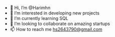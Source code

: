 - 👋 Hi, I’m @Harimhn
- 👀 I’m interested in developing new projects
- 🌱 I’m currently learning SQL
- 💞️ I’m looking to collaborate on amazing startups
- 📫 How to reach me hs2643790@gmail.com


<!---
Harimhn/Harimhn is a ✨ special ✨ repository because its `README.md` (this file) appears on your GitHub profile.
You can click the Preview link to take a look at your changes.
--->
